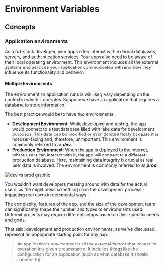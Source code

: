 # Environment Variables
## Concepts
### Application environments
As a full-stack developer, your apps often interact with external databases, servers, and authentication services. Your apps also need to be aware of their local operating environment. This environment includes all the external systems and services your application communicates with and how they influence its functionality and behavior. 

#### Multiple Environments
The environment an application runs in will likely vary depending on the context in which it operates. Suppose we have an application that requires a database to store information.

The best practice would be to have *two* environments:
* **Development Environment**: While developing and testing, the app would connect to a test database filled with fake data for development purposes. This data can be modified or even deleted freely because it is not user-facing and, therefore, unimportant. This environment is commonly referred to as ***dev***.
* **Production Environment**: When the app is deployed to the internet, where users can interact with it, the app will connect to a different production database. Here, maintaining data integrity is crucial as real user data is involved. The environment is commonly referred to as ***prod***.

![dev vs prod graphic](https://pages.git.generalassemb.ly/modular-curriculum-all-courses/environment-variables/concepts/assets/environments.png)

You wouldn't want developers messing around with data for the actual users, as the might mess something up in the development process - impacting real users in detrimental ways. 

The complexity, features of the app, and the size of the development team can significantly shape the number and types of environments used. Different projects may require different setups based on their specific needs and goals. 

That said, development and production environments, as we've discussed, represent an appropriate starting point for any app. 

> An application's *environment* is all the external factors that impact its operation in a given circumstance. It includes things like the configuration for an application (such as what database it should connect to).

